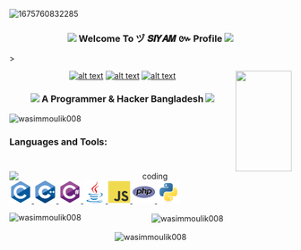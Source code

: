 ![1675760832285](https://user-images.githubusercontent.com/79738922/217200618-d42f4040-d13e-4b5a-8f79-e828d6fc8f1e.png)

<h3 align="center">
  <img src="https://emoji.discord.st/emojis/768b108d-274f-4f44-a634-8477b16efce7.gif" width="22">
    Welcome To ヅ 𝑺𝑰𝒀𝑨𝑴 ៚ Profile  
  <img src="https://emoji.discord.st/emojis/768b108d-274f-4f44-a634-8477b16efce7.gif" width="22">
</h3>>

<center>

  
<img src="https://user-images.githubusercontent.com/79738922/215358334-f326af7b-5a43-4a05-a693-0dc9c6d4398b.gif" width="100" height="180" align="right">
<center>
  
<a href="https://t.me/Mahadi_143"><img src="https://github.com/MAHADI-143/MAHADI-143/blob/main/Image/telegram.png" alt="alt text" width="81" height="81"></a>
<a href="https://www.facebook.com/4FR1D1.143" target="_blank"><img src="https://github.com/MAHADI-143/MAHADI-143/blob/main/Image/facebook.png" alt="alt text" width="81" height="81"></a>
<a href="https://youtube.com/@MAHADI-143"><img src="https://github.com/MAHADI-143/MAHADI-143/blob/main/Image/youtube.png" alt="alt text" width="81" height="81"></a> 
 



<h3 align="center">
<img src="https://emoji.discord.st/emojis/768b108d-274f-4f44-a634-8477b16efce7.gif" width="22">
A Programmer & Hacker Bangladesh 
<img src="https://emoji.discord.st/emojis/768b108d-274f-4f44-a634-8477b16efce7.gif" width="22">
</h3>
  
<center>
  
<img align="right" alt="coding" width="800" src="https://media0.giphy.com/media/3og0ILLVvPp8d64Jd6/giphy.gif?cid=6c09b952r45hh8qbpqvibly66ayewkunzvbu10hm8gy6nipz&ep=v1_internal_gif_by_id&rid=giphy.gif&ct=g">

<p align="left"> <img src="https://komarev.com/ghpvc/?username=wasimmoulik008&label=Profile%20views&color=0e75b6&style=flat" alt="wasimmoulik008" /> </p>




<h3 align="left">Languages and Tools:</h3>
<p align="left"> <a href="https://www.cprogramming.com/" target="_blank" rel="noreferrer"> <img src="https://raw.githubusercontent.com/devicons/devicon/master/icons/c/c-original.svg" alt="c" width="40" height="40"/> </a> <a href="https://www.w3schools.com/cpp/" target="_blank" rel="noreferrer"> <img src="https://raw.githubusercontent.com/devicons/devicon/master/icons/cplusplus/cplusplus-original.svg" alt="cplusplus" width="40" height="40"/> </a> <a href="https://www.w3schools.com/cs/" target="_blank" rel="noreferrer"> <img src="https://raw.githubusercontent.com/devicons/devicon/master/icons/csharp/csharp-original.svg" alt="csharp" width="40" height="40"/> </a> <a href="https://www.java.com" target="_blank" rel="noreferrer"> <img src="https://raw.githubusercontent.com/devicons/devicon/master/icons/java/java-original.svg" alt="java" width="40" height="40"/> </a> <a href="https://developer.mozilla.org/en-US/docs/Web/JavaScript" target="_blank" rel="noreferrer"> <img src="https://raw.githubusercontent.com/devicons/devicon/master/icons/javascript/javascript-original.svg" alt="javascript" width="40" height="40"/> </a> <a href="https://www.php.net" target="_blank" rel="noreferrer"> <img src="https://raw.githubusercontent.com/devicons/devicon/master/icons/php/php-original.svg" alt="php" width="40" height="40"/> </a> <a href="https://www.python.org" target="_blank" rel="noreferrer"> <img src="https://raw.githubusercontent.com/devicons/devicon/master/icons/python/python-original.svg" alt="python" width="40" height="40"/> </a> </p>

<p><img align="left" src="https://github-readme-stats.vercel.app/api/top-langs?username=wasimmoulik008&show_icons=true&locale=en&layout=compact" alt="wasimmoulik008" /></p>

<p>&nbsp;<img align="center" src="https://github-readme-stats.vercel.app/api?username=wasimmoulik008&show_icons=true&locale=en" alt="wasimmoulik008" /></p>

<p><img align="center" src="https://github-readme-streak-stats.herokuapp.com/?user=wasimmoulik008&" alt="wasimmoulik008" /></p>
